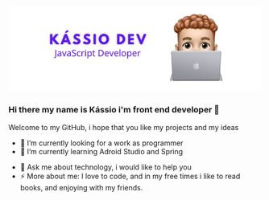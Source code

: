 <img src="https://github.com/sankassio99/sankassio99/blob/main/Kassio%20dev%20(1).png" />

### Hi there my name is Kássio i'm front end developer 👋

<!--
**sankassio99/sankassio99** is a ✨ _special_ ✨ repository because its `README.md` (this file) appears on your GitHub profile.
-->
Welcome to my GitHub, i hope that you like my projects and my ideas

- 🔭 I’m currently looking for a work as programmer
- 🌱 I’m currently learning Adroid Studio and Spring
<!--- 👯 I’m looking to collaborate on ...
- 🤔 I’m looking for help with ... -->
- 💬 Ask me about technology, i would like to help you
- ⚡ More about me: I love to code, and in my free times i like to read books, and enjoying with my friends.
<!-- 📫 How to reach me: ...
- 😄 Pronouns: ... -->

